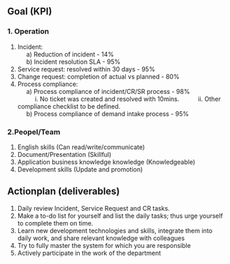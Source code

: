 
## Goal (KPI)

### 1.  Operation

1) Incident:  
     a) Reduction of incident - 14%  
     b) Incident resolution SLA - 95%  
2) Service request: resolved within 30 days - 95%  
3) Change request: completion of actual vs planned - 80%  
4) Process compliance:  
     a) Process compliance of incident/CR/SR process - 98%  
          i. No ticket was created and resolved with 10mins. 
          ii. Other compliance checklist to be defined.  
     b) Process compliance of demand intake process - 95%

### 2.Peopel/Team
1. English skills (Can read/write/communicate)
2. Document/Presentation (Skillful)
3. Application business knowledge knowledge (Knowledgeable)
4. Development skills (Update and promotion)

## Actionplan (deliverables)

1. Daily review Incident, Service Request and CR tasks.
2. Make a to-do list for yourself and list the daily tasks; thus urge yourself to complete them on time.
3. Learn new development technologies and skills, integrate them into daily work, and share relevant knowledge with colleagues
4. Try to fully master the system for which you are responsible
5. Actively participate in the work of the department
